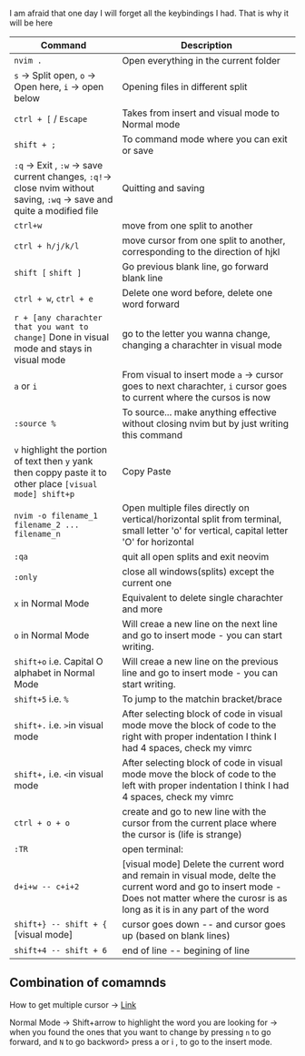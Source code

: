 I am afraid that one day I will forget all the keybindings I had. That is why it will be here

| Command | Description | 
| ------- | ----------- |
|`nvim .`| Open everything in the current folder|
|`s` -> Split open, `o` -> Open here, `i` -> open below| Opening files in different split|
|`ctrl + [` / `Escape`| Takes from insert and visual mode to Normal mode|
|`shift + ;`| To command mode where you can exit or save |
|`:q` -> Exit , `:w` -> save current changes, `:q!`-> close nvim without saving, `:wq` -> save and quite a modified file | Quitting and saving|
|`ctrl+w`|move from one split to another|
|`ctrl + h/j/k/l`| move cursor from one split to another, corresponding to the direction of hjkl|
|`shift [` `shift ]`| Go previous blank line, go forward blank line|
|`ctrl + w`, `ctrl + e`| Delete one word before, delete one word forward|
|`r + [any charachter that you want to change]` Done in visual mode and stays in visual mode| go to the letter you wanna change, changing a charachter in visual mode|
|`a` or `i`| From visual to insert mode `a` -> cursor goes to next charachter, `i` cursor goes to current where the cursos is now| 
|`:source %`| To source... make anything effective without closing nvim but by just writing this command|
|`v` highlight the portion of text then `y` yank then coppy paste it to other place `[visual mode] shift+p` | Copy Paste |
|`nvim -o filename_1 filename_2 ... filename_n`|Open multiple files directly on vertical/horizontal split from terminal, small letter 'o' for vertical, capital letter 'O' for horizontal|
|`:qa`| quit all open splits and exit neovim|
|`:only`|close all windows(splits) except the current one|
|`x` in Normal Mode| Equivalent to delete single charachter and more|
|`o` in Normal Mode| Will creae a new line on the next line and go to insert mode - you can start writing.|
|`shift+o` i.e. Capital O alphabet in Normal Mode| Will creae a new line on the previous line and go to insert mode - you can start writing.|
|`shift+5` i.e. `%` |To jump to the matchin bracket/brace|
|`shift+.` i.e. `>`in visual mode | After selecting block of code in visual mode move the block of code to the right with proper indentation I think I had 4 spaces, check my vimrc|
|`shift+,` i.e. `<`in visual mode | After selecting block of code in visual mode move the block of code to the left with proper indentation I think I had 4 spaces, check my vimrc|
|`ctrl + o + o`| create and go to new line with the cursor from the current place where the cursor is (life is strange)| 
|`:TR`| open terminal:|
|`d+i+w -- c+i+2`| [visual mode] Delete the current word and remain in visual mode, delte the current word and go to insert mode - Does not matter where the curosr is as long as it is in any part of the word |
|`shift+} -- shift + {` [visual mode]| cursor goes down -- and cursor goes up (based on blank lines) |
|`shift+4 -- shift + 6` | end of line -- begining of line|

## Combination of comamnds

How to get multiple cursor -> [Link](https://github.com/mg979/vim-visual-multi)

Normal Mode -> Shift+arrow to highlight the word you are looking for -> when you found the ones that you want to change by pressing `n` to go forward, and `N` to go backword> press a or i , to go to the insert mode.


